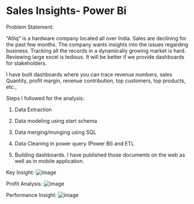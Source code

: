 # Sales Insights- Power Bi

Problem Statement:

“Atliq”  is a hardware company located all over India. Sales are declining for the past few months. The company wants insights into the issues regarding business. Tracking all the records in a dynamically growing market is hard. Reviewing large excel is tedious. It will be better if we provide dashboards for stakeholders.

I have built dashboards where you can trace revenue numbers, sales Quantity, profit margin, revenue contribution, top customers, top products, etc.,

Steps I followed for the analysis:

1. Data Extraction

2. Data modeling using start schema

3. Data merging/munging using SQL

4. Data Cleaning in power query (Power BI) and ETL

5. Building dashboards.
I have published those documents on the web as well as in mobile application.

Key Insight:
![image](https://user-images.githubusercontent.com/91062811/167549578-ca7cb12d-8475-43c1-ae0c-6f4a2c35ebb8.png)

Profit Analysis:
![image](https://user-images.githubusercontent.com/91062811/167550094-eef10b73-62f4-4853-8076-b6028cff7de1.png)

Performance Insight:
![image](https://user-images.githubusercontent.com/91062811/167550477-419323ee-6314-45e8-8c07-4995a96ba8a1.png)
